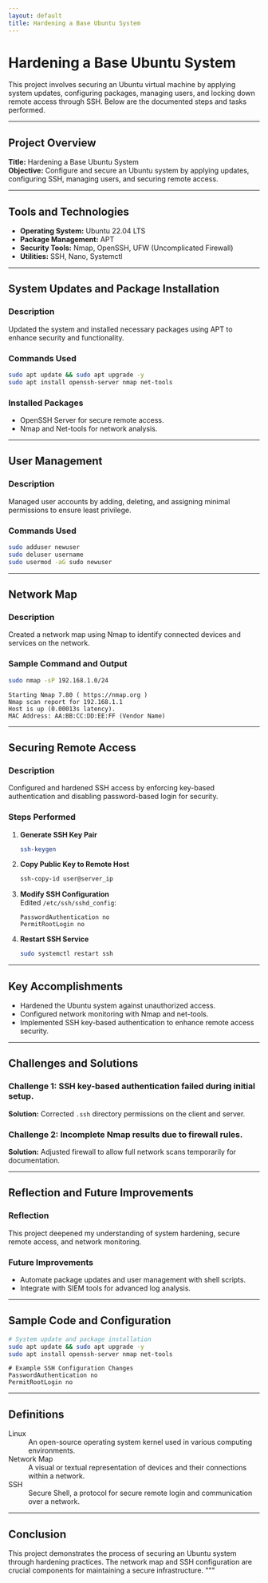 ```yaml
---
layout: default
title: Hardening a Base Ubuntu System
---
```


# Hardening a Base Ubuntu System

This project involves securing an Ubuntu virtual machine by applying system updates, configuring packages, managing users, and locking down remote access through SSH. Below are the documented steps and tasks performed.

---

## Project Overview

**Title:** Hardening a Base Ubuntu System  
**Objective:** Configure and secure an Ubuntu system by applying updates, configuring SSH, managing users, and securing remote access.

---

## Tools and Technologies

- **Operating System:** Ubuntu 22.04 LTS  
- **Package Management:** APT  
- **Security Tools:** Nmap, OpenSSH, UFW (Uncomplicated Firewall)  
- **Utilities:** SSH, Nano, Systemctl  

---

## System Updates and Package Installation

### Description  
Updated the system and installed necessary packages using APT to enhance security and functionality.

### Commands Used  
```bash
sudo apt update && sudo apt upgrade -y
sudo apt install openssh-server nmap net-tools
```

### Installed Packages  
- OpenSSH Server for secure remote access.  
- Nmap and Net-tools for network analysis.

---

## User Management

### Description  
Managed user accounts by adding, deleting, and assigning minimal permissions to ensure least privilege.

### Commands Used  
```bash
sudo adduser newuser
sudo deluser username
sudo usermod -aG sudo newuser
```

---

## Network Map

### Description  
Created a network map using Nmap to identify connected devices and services on the network.

### Sample Command and Output  
```bash
sudo nmap -sP 192.168.1.0/24
```

```plaintext
Starting Nmap 7.80 ( https://nmap.org )
Nmap scan report for 192.168.1.1
Host is up (0.00013s latency).
MAC Address: AA:BB:CC:DD:EE:FF (Vendor Name)
```

---

## Securing Remote Access

### Description  
Configured and hardened SSH access by enforcing key-based authentication and disabling password-based login for security.

### Steps Performed  
1. **Generate SSH Key Pair**  
   ```bash
   ssh-keygen
   ```
   
2. **Copy Public Key to Remote Host**  
   ```bash
   ssh-copy-id user@server_ip
   ```

3. **Modify SSH Configuration**  
   Edited `/etc/ssh/sshd_config`:  
   ```plaintext
   PasswordAuthentication no
   PermitRootLogin no
   ```

4. **Restart SSH Service**  
   ```bash
   sudo systemctl restart ssh
   ```

---

## Key Accomplishments

- Hardened the Ubuntu system against unauthorized access.
- Configured network monitoring with Nmap and net-tools.
- Implemented SSH key-based authentication to enhance remote access security.

---

## Challenges and Solutions

### Challenge 1: SSH key-based authentication failed during initial setup.  
**Solution:** Corrected `.ssh` directory permissions on the client and server.

### Challenge 2: Incomplete Nmap results due to firewall rules.  
**Solution:** Adjusted firewall to allow full network scans temporarily for documentation.

---

## Reflection and Future Improvements

### Reflection  
This project deepened my understanding of system hardening, secure remote access, and network monitoring.

### Future Improvements  
- Automate package updates and user management with shell scripts.  
- Integrate with SIEM tools for advanced log analysis.

---

## Sample Code and Configuration

```bash
# System update and package installation
sudo apt update && sudo apt upgrade -y
sudo apt install openssh-server nmap net-tools
```

```plaintext
# Example SSH Configuration Changes
PasswordAuthentication no
PermitRootLogin no
```

---

## Definitions

<dl>
<dt>Linux</dt>
<dd>An open-source operating system kernel used in various computing environments.</dd>
<dt>Network Map</dt>
<dd>A visual or textual representation of devices and their connections within a network.</dd>
<dt>SSH</dt>
<dd>Secure Shell, a protocol for secure remote login and communication over a network.</dd>
</dl>

---

## Conclusion

This project demonstrates the process of securing an Ubuntu system through hardening practices. The network map and SSH configuration are crucial components for maintaining a secure infrastructure.
"""
